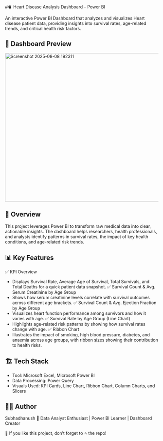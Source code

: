 #🫀 Heart Disease Analysis Dashboard – Power BI

An interactive Power BI Dashboard that analyzes and visualizes Heart disease patient data, providing insights into survival rates, age-related trends, and critical health risk factors.

## 📸 Dashboard Preview
<img width="871" height="486" alt="Screenshot 2025-08-08 192311" src="https://github.com/user-attachments/assets/644004bd-d7ed-4bf1-b259-b40dea4a358f" />

## 📌 Overview
This project leverages Power BI to transform raw medical data into clear, actionable insights.
The dashboard helps researchers, health professionals, and analysts identify patterns in survival rates, the impact of key health conditions, and age-related risk trends.

## 📊 Key Features
✅ KPI Overview
* Displays Survival Rate, Average Age of Survival, Total Survivals, and Total Deaths for a quick patient data snapshot.
✅ Survival Count & Avg. Serum Creatinine by Age Group
* Shows how serum creatinine levels correlate with survival outcomes across different age brackets.
✅ Survival Count & Avg. Ejection Fraction by Age Group
* Visualizes heart function performance among survivors and how it varies with age.
✅ Survival Rate by Age Group (Line Chart)
* Highlights age-related risk patterns by showing how survival rates change with age.
✅ Ribbon Chart
* Illustrates the impact of smoking, high blood pressure, diabetes, and anaemia across age groups, with ribbon sizes showing their contribution to health risks.

## 🏗️ Tech Stack
* Tool: Microsoft Excel, Microsoft Power BI
* Data Processing: Power Query
* Visuals Used: KPI Cards, Line Chart, Ribbon Chart, Column Charts, and Slicers

## 👨‍💻 Author
Subhadhanush 
📌 Data Analyst Enthusiast | Power BI Learner | Dashboard Creator

🌟 If you like this project, don’t forget to ⭐ the repo!


